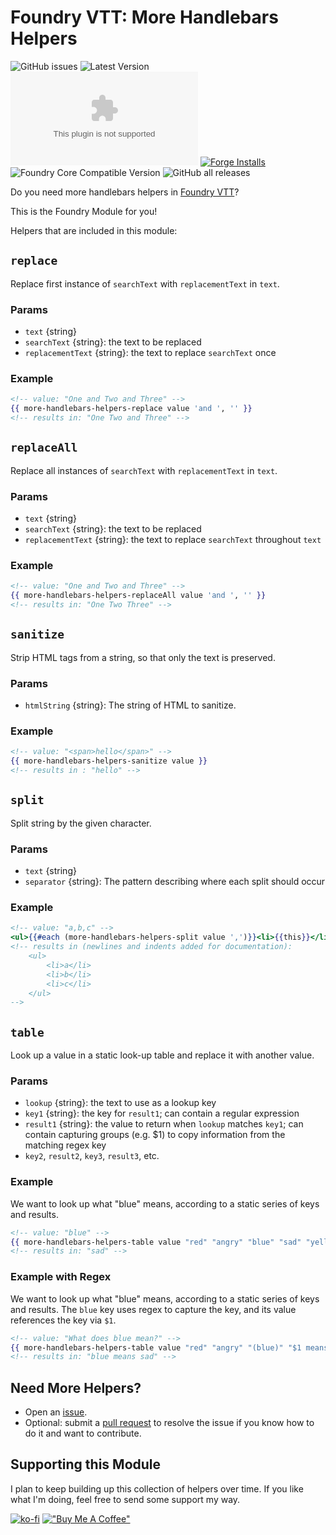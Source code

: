 # Foundry VTT: More Handlebars Helpers

![GitHub issues](https://img.shields.io/github/issues/kgar/foundry-vtt-more-handlebars-helpers?style=for-the-badge)
![Latest Version](https://img.shields.io/badge/dynamic/json.svg?url=https%3A%2F%2Fgithub.com%2Fkgar%2Ffoundry-vtt-more-handlebars-helpers%2Freleases%2Flatest%2Fdownload%2Fmodule.json&label=Latest%20Release&prefix=v&query=$.version&colorB=red&style=for-the-badge) ![Latest Release Download Count](https://img.shields.io/github/downloads/kgar/foundry-vtt-more-handlebars-helpers/latest/module.zip?color=2b82fc&label=Latest+Release+Download+Count&style=for-the-badge) [![Forge Installs](https://img.shields.io/badge/dynamic/json?label=Forge%20Installs&query=package.installs&suffix=%25&url=https%3A%2F%2Fforge-vtt.com%2Fapi%2Fbazaar%2Fpackage%2Ffoundry-vtt-more-handlebars-helpers&colorB=006400&style=for-the-badge)](https://forge-vtt.com/bazaar#package=foundry-vtt-more-handlebars-helpers) ![Foundry Core Compatible Version](https://img.shields.io/badge/dynamic/json.svg?url=https%3A%2F%2Fgithub.com%2Fkgar%2Ffoundry-vtt-more-handlebars-helpers%2Freleases%2Flatest%2Fdownload%2Fmodule.json&label=Foundry%20Version&query=$.compatibility.verified&colorB=orange&style=for-the-badge) ![GitHub all releases](https://img.shields.io/github/downloads/kgar/foundry-vtt-more-handlebars-helpers/total?style=for-the-badge)

Do you need more handlebars helpers in [Foundry VTT](https://foundryvtt.com/)?

This is the Foundry Module for you!

Helpers that are included in this module:

## `replace`

Replace first instance of `searchText` with `replacementText` in `text`.

### Params

- `text` {string}
- `searchText` {string}: the text to be replaced
- `replacementText` {string}: the text to replace `searchText` once

### Example

```handlebars
<!-- value: "One and Two and Three" -->
{{ more-handlebars-helpers-replace value 'and ', '' }}
<!-- results in: "One Two and Three" -->
```

## `replaceAll`

Replace all instances of `searchText` with `replacementText` in `text`.

### Params

- `text` {string}
- `searchText` {string}: the text to be replaced
- `replacementText` {string}: the text to replace `searchText` throughout `text`

### Example

```handlebars
<!-- value: "One and Two and Three" -->
{{ more-handlebars-helpers-replaceAll value 'and ', '' }}
<!-- results in: "One Two Three" -->
```

## `sanitize`

Strip HTML tags from a string, so that only the text is preserved.

### Params

- `htmlString` {string}: The string of HTML to sanitize.

### Example

```handlebars
<!-- value: "<span>hello</span>" -->
{{ more-handlebars-helpers-sanitize value }}
<!-- results in : "hello" -->
```

## `split`

Split string by the given character.

### Params

- `text` {string}
- `separator` {string}: The pattern describing where each split should occur

### Example

```handlebars
<!-- value: "a,b,c" -->
<ul>{{#each (more-handlebars-helpers-split value ',')}}<li>{{this}}</li>{{/each}}</ul>
<!-- results in (newlines and indents added for documentation): 
    <ul>
        <li>a</li>
        <li>b</li>
        <li>c</li>
    </ul> 
-->
```

## `table`

Look up a value in a static look-up table and replace it with another value.

### Params

- `lookup` {string}: the text to use as a lookup key
- `key1` {string}: the key for `result1`; can contain a regular expression
- `result1` {string}: the value to return when `lookup` matches `key1`; can contain capturing groups (e.g. $1) to copy information from the matching regex key
- `key2`, `result2`, `key3`, `result3`, etc.

### Example

We want to look up what "blue" means, according to a static series of keys and results.

```handlebars
<!-- value: "blue" -->
{{ more-handlebars-helpers-table value "red" "angry" "blue" "sad" "yellow" "envious" "green" "happy" }}
<!-- results in: "sad" -->
```

### Example with Regex

We want to look up what "blue" means, according to a static series of keys and results. The `blue` key uses regex to capture the key, and its value references the key via `$1`.

```handlebars
<!-- value: "What does blue mean?" -->
{{ more-handlebars-helpers-table value "red" "angry" "(blue)" "$1 means sad" "yellow" "envious" "green" "happy" }}
<!-- results in: "blue means sad" -->
```

## Need More Helpers?

- Open an [issue](https://github.com/kgar/foundry-vtt-more-handlebars-helpers/issues/new).
- Optional: submit a [pull request](https://github.com/kgar/foundry-vtt-more-handlebars-helpers/compare) to resolve the issue if you know how to do it and want to contribute.

## Supporting this Module

I plan to keep building up this collection of helpers over time. If you like what I'm doing, feel free to send some support my way.

[![ko-fi](https://ko-fi.com/img/githubbutton_sm.svg)](https://ko-fi.com/iamkgar) [!["Buy Me A Coffee"](https://www.buymeacoffee.com/assets/img/custom_images/orange_img.png)](https://www.buymeacoffee.com/kgar)
